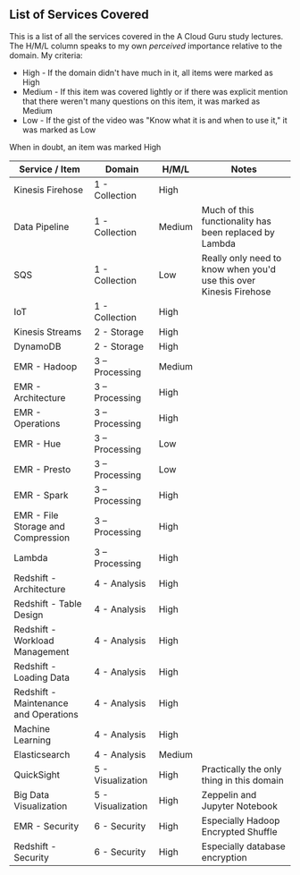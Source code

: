 
## List of Services Covered

This is a list of all the services covered in the A Cloud Guru study lectures.  The H/M/L column speaks to my own *perceived* importance relative to the domain.  My criteria:

* High - If the domain didn't have much in it, all items were marked as High
* Medium - If this item was covered lightly or if there was explicit mention that there weren't many questions on this item, it was marked as Medium
* Low - If the gist of the video was "Know what it is and when to use it," it was marked as Low 

When in doubt, an item was marked High

| Service / Item                        | Domain            | H/M/L  | Notes                                                              |
|---------------------------------------|-------------------|--------|--------------------------------------------------------------------|
| Kinesis Firehose                      | 1 - Collection    | High   |                                                                    |
| Data Pipeline                         | 1 - Collection    | Medium | Much of this functionality has been replaced by Lambda             |
| SQS                                   | 1 - Collection    | Low    | Really only need to know when you'd use this over Kinesis Firehose |
| IoT                                   | 1 - Collection    | High   |                                                                    |
| Kinesis Streams                       | 2 - Storage       | High   |                                                                    |
| DynamoDB                              | 2 - Storage       | High   |                                                                    |
| EMR - Hadoop                          | 3 – Processing    | Medium |                                                                    |
| EMR - Architecture                    | 3 – Processing    | High   |                                                                    |
| EMR - Operations                      | 3 – Processing    | High   |                                                                    |
| EMR - Hue                             | 3 – Processing    | Low    |                                                                    |
| EMR - Presto                          | 3 – Processing    | Low    |                                                                    |
| EMR - Spark                           | 3 – Processing    | High   |                                                                    |
| EMR - File Storage and Compression    | 3 – Processing    | High   |                                                                    |
| Lambda                                | 3 – Processing    | High   |                                                                    |
| Redshift - Architecture               | 4 - Analysis      | High   |                                                                    |
| Redshift - Table Design               | 4 - Analysis      | High   |                                                                    |
| Redshift - Workload Management        | 4 - Analysis      | High   |                                                                    |
| Redshift - Loading Data               | 4 - Analysis      | High   |                                                                    |
| Redshift - Maintenance and Operations | 4 - Analysis      | High   |                                                                    |
| Machine Learning                      | 4 - Analysis      | High   |                                                                    |
| Elasticsearch                         | 4 - Analysis      | Medium |                                                                    |
| QuickSight                            | 5 - Visualization | High   | Practically the only thing in this domain                          |
| Big Data Visualization                | 5 - Visualization | High   | Zeppelin and Jupyter Notebook                                      |
| EMR - Security                        | 6 - Security      | High   | Especially Hadoop Encrypted Shuffle                                |
| Redshift - Security                   | 6 - Security      | High   | Especially database encryption                                     |
